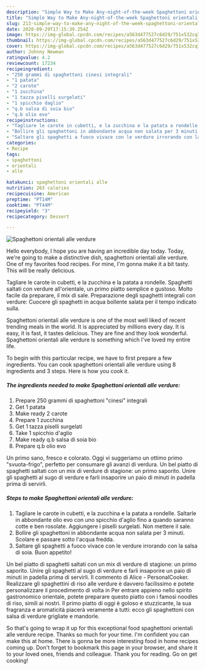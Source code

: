```yaml
---
description: "Simple Way to Make Any-night-of-the-week Spaghettoni orientali alle verdure"
title: "Simple Way to Make Any-night-of-the-week Spaghettoni orientali alle verdure"
slug: 213-simple-way-to-make-any-night-of-the-week-spaghettoni-orientali-alle-verdure
date: 2020-09-29T17:15:39.254Z
image: https://img-global.cpcdn.com/recipes/a563d477527c6d29/751x532cq70/spaghettoni-orientali-alle-verdure-recipe-main-photo.jpg
thumbnail: https://img-global.cpcdn.com/recipes/a563d477527c6d29/751x532cq70/spaghettoni-orientali-alle-verdure-recipe-main-photo.jpg
cover: https://img-global.cpcdn.com/recipes/a563d477527c6d29/751x532cq70/spaghettoni-orientali-alle-verdure-recipe-main-photo.jpg
author: Johnny Newman
ratingvalue: 4.2
reviewcount: 17234
recipeingredient:
- "250 grammi di spaghettoni cinesi integrali"
- "1 patata"
- "2 carote"
- "1 zucchina"
- "1 tazza piselli surgelati"
- "1 spicchio daglio"
- "q.b salsa di soia bio"
- "q.b olio evo"
recipeinstructions:
- "Tagliare le carote in cubetti, e la zucchina e la patata a rondelle. Saltarle in abbondante olio evo con uno spicchio d&#39;aglio fino a quando saranno cotte e ben rosolate. Aggiungere i piselli surgelati. Non mettere il sale."
- "Bollire gli spaghettoni in abbondante acqua non salata per 3 minuti. Scolare e passare sotto l&#39;acqua fredda."
- "Saltare gli spaghetti a fuoco vivace con le verdure irrorando con la salsa di soia. Buon appetito!"
categories:
- Recipe
tags:
- spaghettoni
- orientali
- alle

katakunci: spaghettoni orientali alle 
nutrition: 263 calories
recipecuisine: American
preptime: "PT14M"
cooktime: "PT44M"
recipeyield: "3"
recipecategory: Dessert

---
```



![Spaghettoni orientali alle verdure](https://img-global.cpcdn.com/recipes/a563d477527c6d29/751x532cq70/spaghettoni-orientali-alle-verdure-recipe-main-photo.jpg)

Hello everybody, I hope you are having an incredible day today. Today, we're going to make a distinctive dish, spaghettoni orientali alle verdure. One of my favorites food recipes. For mine, I'm gonna make it a bit tasty. This will be really delicious.

Tagliare le carote in cubetti, e la zucchina e la patata a rondelle. Spaghetti saltati con verdure all&#39;orientale, un primo piatto semplice e gustoso. Molto facile da preparare, il mix di sale. Preparazione degli spaghetti integrali con verdure: Cuocere gli spaghetti in acqua bollente salata per il tempo indicato sulla.

Spaghettoni orientali alle verdure is one of the most well liked of recent trending meals in the world. It is appreciated by millions every day. It is easy, it is fast, it tastes delicious. They are fine and they look wonderful. Spaghettoni orientali alle verdure is something which I've loved my entire life.


To begin with this particular recipe, we have to first prepare a few ingredients. You can cook spaghettoni orientali alle verdure using 8 ingredients and 3 steps. Here is how you cook it.

<!--inarticleads1-->

##### The ingredients needed to make Spaghettoni orientali alle verdure:

1. Prepare 250 grammi di spaghettoni &#34;cinesi&#34; integrali
1. Get 1 patata
1. Make ready 2 carote
1. Prepare 1 zucchina
1. Get 1 tazza piselli surgelati
1. Take 1 spicchio d&#39;aglio
1. Make ready q.b salsa di soia bio
1. Prepare q.b olio evo


Un primo sano, fresco e colorato. Oggi vi suggeriamo un ottimo primo &#34;svuota-frigo&#34;, perfetto per consumare gli avanzi di verdura. Un bel piatto di spaghetti saltati con un mix di verdure di stagione: un primo saporito. Unire gli spaghetti al sugo di verdure e farli insaporire un paio di minuti in padella prima di servirli. 

<!--inarticleads2-->

##### Steps to make Spaghettoni orientali alle verdure:

1. Tagliare le carote in cubetti, e la zucchina e la patata a rondelle. Saltarle in abbondante olio evo con uno spicchio d&#39;aglio fino a quando saranno cotte e ben rosolate. Aggiungere i piselli surgelati. Non mettere il sale.
1. Bollire gli spaghettoni in abbondante acqua non salata per 3 minuti. Scolare e passare sotto l&#39;acqua fredda.
1. Saltare gli spaghetti a fuoco vivace con le verdure irrorando con la salsa di soia. Buon appetito!


Un bel piatto di spaghetti saltati con un mix di verdure di stagione: un primo saporito. Unire gli spaghetti al sugo di verdure e farli insaporire un paio di minuti in padella prima di servirli. Il commento di Alice - PersonalCooker. Realizzare gli spaghettini di riso alle verdure è davvero facilissimo e potete personalizzare il procedimento di volta in Per entrare appieno nello spirito gastronomico orientale, potete preparare questo piatto con i famosi noodles di riso, simili ai nostri. Il primo piatto di oggi è goloso e stuzzicante, la sua fragranza e aromaticità piacerà veramente a tutti: ecco gli spaghettoni con salsa di verdure grigliate e mandorle. 

So that's going to wrap it up for this exceptional food spaghettoni orientali alle verdure recipe. Thanks so much for your time. I'm confident you can make this at home. There is gonna be more interesting food in home recipes coming up. Don't forget to bookmark this page in your browser, and share it to your loved ones, friends and colleague. Thank you for reading. Go on get cooking!
